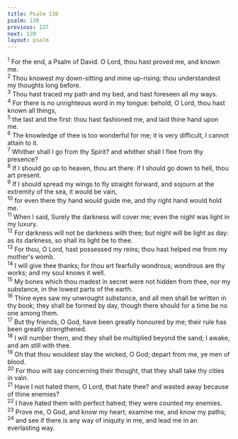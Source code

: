 ```yaml
---
title: Psalm 138
psalm: 138
previous: 137
next: 139
layout: psalm
---
```

<div class="psalm-verse"><sup class="verse-number">1</sup> For the end, a Psalm of David. O Lord, thou hast proved me, and known me. </div><div class="psalm-verse"><sup class="verse-number">2</sup> Thou knowest my down-sitting and mine up-rising: thou understandest my thoughts long before. </div><div class="psalm-verse"><sup class="verse-number">3</sup> Thou hast traced my path and my bed, and hast foreseen all my ways. </div><div class="psalm-verse"><sup class="verse-number">4</sup> For there is no unrighteous word in my tongue: behold, O Lord, thou hast known all things, </div><div class="psalm-verse"><sup class="verse-number">5</sup> the last and the first: thou hast fashioned me, and laid thine hand upon me. </div><div class="psalm-verse"><sup class="verse-number">6</sup> The knowledge of thee is too wonderful for me; it is very difficult, I cannot attain to it. </div><div class="psalm-verse"><sup class="verse-number">7</sup> Whither shall I go from thy Spirit? and whither shall I flee from thy presence? </div><div class="psalm-verse"><sup class="verse-number">8</sup> If I should go up to heaven, thou art there: if I should go down to hell, thou art present. </div><div class="psalm-verse"><sup class="verse-number">9</sup> If I should spread my wings to fly straight forward, and sojourn at the extremity of the sea, it would be vain, </div><div class="psalm-verse"><sup class="verse-number">10</sup> for even there thy hand would guide me, and thy right hand would hold me. </div><div class="psalm-verse"><sup class="verse-number">11</sup> When I said, Surely the darkness will cover me; even the night was light in my luxury. </div><div class="psalm-verse"><sup class="verse-number">12</sup> For darkness will not be darkness with thee; but night will be light as day: as its darkness, so shall its light be to thee. </div><div class="psalm-verse"><sup class="verse-number">13</sup> For thou, O Lord, hast possessed my reins; thou hast helped me from my mother's womb. </div><div class="psalm-verse"><sup class="verse-number">14</sup> I will give thee thanks; for thou art fearfully wondrous; wondrous are thy works; and my soul knows it well. </div><div class="psalm-verse"><sup class="verse-number">15</sup> My bones which thou madest in secret were not hidden from thee, nor my substance, in the lowest parts of the earth. </div><div class="psalm-verse"><sup class="verse-number">16</sup> Thine eyes saw my unwrought substance, and all men shall be written in thy book; they shall be formed by day, though there should for a time be no one among them. </div><div class="psalm-verse"><sup class="verse-number">17</sup> But thy friends, O God, have been greatly honoured by me; their rule has been greatly strengthened. </div><div class="psalm-verse"><sup class="verse-number">18</sup> I will number them, and they shall be multiplied beyond the sand; I awake, and am still with thee. </div><div class="psalm-verse"><sup class="verse-number">19</sup> Oh that thou wouldest slay the wicked, O God; depart from me, ye men of blood. </div><div class="psalm-verse"><sup class="verse-number">20</sup> For thou wilt say concerning their thought, that they shall take thy cities in vain. </div><div class="psalm-verse"><sup class="verse-number">21</sup> Have I not hated them, O Lord, that hate thee? and wasted away because of thine enemies? </div><div class="psalm-verse"><sup class="verse-number">22</sup> I have hated them with perfect hatred; they were counted my enemies. </div><div class="psalm-verse"><sup class="verse-number">23</sup> Prove me, O God, and know my heart; examine me, and know my paths; </div><div class="psalm-verse"><sup class="verse-number">24</sup> and see if there is any way of iniquity in me, and lead me in an everlasting way. </div>
